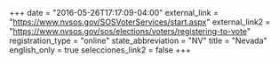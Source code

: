 +++
date = "2016-05-26T17:17:09-04:00"
external_link = "https://www.nvsos.gov/SOSVoterServices/start.aspx"
external_link2 = "https://www.nvsos.gov/sos/elections/voters/registering-to-vote"
registration_type = "online"
state_abbreviation = "NV"
title = "Nevada"
english_only = true
selecciones_link2 = false
+++
